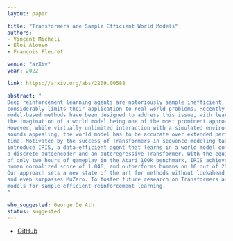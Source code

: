 ```yaml
---
layout: paper

title: "Transformers are Sample Efficient World Models"
authors:
- Vincent Micheli
- Eloi Alonso
- François Fleuret

venue: "arXiv"
year: 2022

link: https://arxiv.org/abs/2209.00588

abstract: "
Deep reinforcement learning agents are notoriously sample inefficient, which
considerably limits their application to real-world problems. Recently, many
model-based methods have been designed to address this issue, with learning in
the imagination of a world model being one of the most prominent approaches.
However, while virtually unlimited interaction with a simulated environment
sounds appealing, the world model has to be accurate over extended periods of
time. Motivated by the success of Transformers in sequence modeling tasks, we
introduce IRIS, a data-efficient agent that learns in a world model composed of
a discrete autoencoder and an autoregressive Transformer. With the equivalent
of only two hours of gameplay in the Atari 100k benchmark, IRIS achieves a mean
human normalized score of 1.046, and outperforms humans on 10 out of 26 games.
Our approach sets a new state of the art for methods without lookahead search,
and even surpasses MuZero. To foster future research on Transformers and world
models for sample-efficient reinforcement learning.
"

who_suggested: George De Ath
status: suggested
---
```

- [GitHub](https://github.com/eloialonso/iris)
